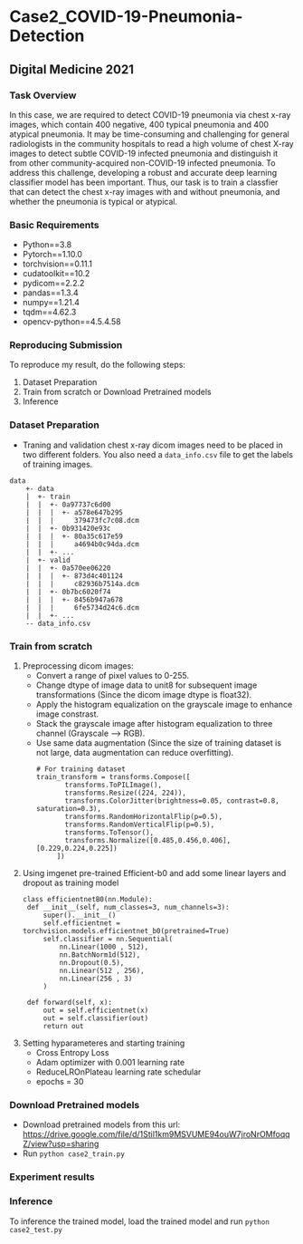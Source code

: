 # Case2_COVID-19-Pneumonia-Detection
## Digital Medicine 2021 

### Task Overview
In this case, we are required to detect COVID-19 pneumonia via chest x-ray images, which contain 400 negative, 400 typical pneumonia and 400 atypical pneumonia. It may be time-consuming and challenging for general radiologists in the community hospitals to read a high volume of chest X-ray images to detect subtle COVID-19 infected pneumonia and distinguish it from other community-acquired non-COVID-19 infected pneumonia. To address this challenge, developing a robust and accurate deep learning classifier model has been important. Thus, our task is to train a classfier that can detect the chest x-ray images with and without pneumonia, and whether the pneumonia is typical or atypical.

### Basic Requirements
* Python==3.8
* Pytorch==1.10.0
* torchvision==0.11.1
* cudatoolkit==10.2 
* pydicom==2.2.2
* pandas==1.3.4
* numpy==1.21.4
* tqdm==4.62.3
* opencv-python==4.5.4.58

### Reproducing Submission
To reproduce my result, do the following steps:
1. Dataset Preparation
2. Train from scratch or Download Pretrained models
3. Inference

### Dataset Preparation
* Traning and validation chest x-ray dicom images need to be placed in two different folders. You also need a ```data_info.csv``` file to get the labels of training images.
```
data
    +- data
    |  +- train
    |  |  +- 0a97737c6d00
    |  |  |  +- a578e647b295
    |  |  |     379473fc7c08.dcm
    |  |  +- 0b931420e93c
    |  |  |  +- 80a35c617e59
    |  |  |     a4694b0c94da.dcm
    |  |  +- ...
    |  +- valid
    |  |  +- 0a570ee06220
    |  |  |  +- 873d4c401124
    |  |  |     c82936b7514a.dcm
    |  |  +- 0b7bc6020f74
    |  |  |  +- 8456b947a678
    |  |  |     6fe5734d24c6.dcm
    |  |  +- ...
    -- data_info.csv
```

### Train from scratch
1. Preprocessing dicom images:
   * Convert a range of pixel values to 0-255.
   * Change dtype of image data to unit8 for subsequent image transformations (Since the dicom image dtype is float32).
   * Apply the histogram equalization on the grayscale image to enhance image constrast.
   * Stack the grayscale image after histogram equalization to three channel (Grayscale --> RGB).
   * Use same data augmentation (Since the size of training dataset is not large, data augmentation can reduce overfitting).
     ```
     # For training dataset 
     train_transform = transforms.Compose([
            transforms.ToPILImage(),
            transforms.Resize((224, 224)),
            transforms.ColorJitter(brightness=0.05, contrast=0.8, saturation=0.3),
            transforms.RandomHorizontalFlip(p=0.5),
            transforms.RandomVerticalFlip(p=0.5),
            transforms.ToTensor(),
            transforms.Normalize([0.485,0.456,0.406],[0.229,0.224,0.225])
          ])
     ```
2. Using imgenet pre-trained Efficient-b0 and add some linear layers and dropout as training model 
   ```
   class efficientnetB0(nn.Module):
    def __init__(self, num_classes=3, num_channels=3):
        super().__init__()
        self.efficientnet = torchvision.models.efficientnet_b0(pretrained=True)
        self.classifier = nn.Sequential(
            nn.Linear(1000 , 512),
            nn.BatchNorm1d(512),
            nn.Dropout(0.5),
            nn.Linear(512 , 256),
            nn.Linear(256 , 3)
        )
        
    def forward(self, x):
        out = self.efficientnet(x)
        out = self.classifier(out)
        return out
   ```
3. Setting hyparameteres and starting training
   * Cross Entropy Loss
   * Adam optimizer with 0.001 learning rate
   * ReduceLROnPlateau learning rate schedular
   * epochs = 30

### Download Pretrained models
* Download pretrained models from this url: https://drive.google.com/file/d/1Stil1km9MSVUME94ouW7jroNrOMfoqqZ/view?usp=sharing
* Run ```python case2_train.py```

### Experiment results

### Inference
To inference the trained model, load the trained model and run ```python case2_test.py```
